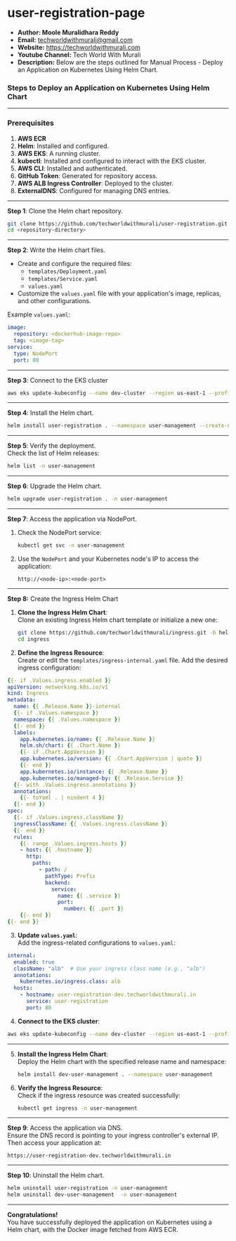 # user-registration-page
+ <b>Author: Moole Muralidhara Reddy</b></br>
+ <b>Email:</b> techworldwithmurali@gmail.com</br>
+ <b>Website:</b> https://techworldwithmurali.com </br>
+ <b>Youtube Channel:</b> Tech World With Murali</br>
+ <b>Description:</b> Below are the steps outlined for Manual Process - Deploy an Application on Kubernetes Using Helm Chart.</br>

### Steps to Deploy an Application on Kubernetes Using Helm Chart
---

### **Prerequisites**
1. **AWS ECR**
2. **Helm**: Installed and configured.
3. **AWS EKS**: A running cluster.
4. **kubectl**: Installed and configured to interact with the EKS cluster.
5. **AWS CLI**: Installed and authenticated.
6. **GitHub Token**: Generated for repository access.
7. **AWS ALB Ingress Controller**: Deployed to the cluster.
8. **ExternalDNS**: Configured for managing DNS entries.

---

**Step 1**: Clone the Helm chart repository.  
```bash
git clone https://github.com/techworldwithmurali/user-registration.git -b helm-deploy-on-eks-ecr
cd <repository-directory>
```
---

**Step 2**: Write the Helm chart files.  
- Create and configure the required files:  
  - `templates/Deployment.yaml`
  - `templates/Service.yaml`
  - `values.yaml`  
- Customize the `values.yaml` file with your application's image, replicas, and other configurations.  

Example `values.yaml`:  
```yaml
image:
  repository: <dockerhub-image-repo>
  tag: <image-tag>
service:
  type: NodePort
  port: 80
```
---
**Step 3**: Connect to the EKS cluster  
```bash
aws eks update-kubeconfig --name dev-cluster --region us-east-1 --profile dev
```
---
**Step 4**: Install the Helm chart.  
```bash
helm install user-registration . --namespace user-management --create-namespace
```
---

**Step 5**: Verify the deployment.  
Check the list of Helm releases:  
```bash
helm list -n user-management
```

---

**Step 6**: Upgrade the Helm chart.  
```bash
helm upgrade user-registration . -n user-management
```

---

**Step 7**: Access the application via NodePort.  
1. Check the NodePort service:  
   ```bash
   kubectl get svc -n user-management
   ```
2. Use the `NodePort` and your Kubernetes node's IP to access the application:  
   ```
   http://<node-ip>:<node-port>
   ```

---

**Step 8:** Create the Ingress Helm Chart  

1. **Clone the Ingress Helm Chart**:  
   Clone an existing Ingress Helm chart template or initialize a new one:  
   ```bash
   git clone https://github.com/techworldwithmurali/ingress.git -b helm-deploy-on-eks-ecr
   cd ingress
   ```

2. **Define the Ingress Resource**:  
   Create or edit the `templates/ingress-internal.yaml` file. Add the desired ingress configuration:  
```yaml
{{- if .Values.ingress.enabled }}
apiVersion: networking.k8s.io/v1
kind: Ingress
metadata:
  name: {{ .Release.Name }}-internal
  {{- if .Values.namespace }}
  namespace: {{ .Values.namespace }}
  {{- end }}
  labels:
    app.kubernetes.io/name: {{ .Release.Name }}
    helm.sh/chart: {{ .Chart.Name }}
    {{- if .Chart.AppVersion }}
    app.kubernetes.io/version: {{ .Chart.AppVersion | quote }}
    {{- end }}
    app.kubernetes.io/instance: {{ .Release.Name }}
    app.kubernetes.io/managed-by: {{ .Release.Service }}
  {{- with .Values.ingress.annotations }}
  annotations:
    {{- toYaml . | nindent 4 }}
  {{- end }}
spec:
  {{- if .Values.ingress.className }}
  ingressClassName: {{ .Values.ingress.className }}
  {{- end }}
  rules:
    {{- range .Values.ingress.hosts }}
    - host: {{ .hostname }}
      http:
        paths:
          - path: /
            pathType: Prefix
            backend:
              service:
                name: {{ .service }}
                port:
                  number: {{ .port }}
    {{- end }}
{{- end }}


```

3. **Update `values.yaml`**:  
   Add the ingress-related configurations to `values.yaml`:  
```yaml
internal:
  enabled: true
  className: "alb"  # Use your ingress class name (e.g., "alb")
  annotations:
    kubernetes.io/ingress.class: alb
  hosts:
    - hostname: user-registration-dev.techworldwithmurali.in
      service: user-registration
      port: 80
   ```
4. **Connect to the EKS cluster**:  
```bash
aws eks update-kubeconfig --name dev-cluster --region us-east-1 --profile dev
```
---
5. **Install the Ingress Helm Chart**:  
   Deploy the Helm chart with the specified release name and namespace:  
   ```bash
   helm install dev-user-management . --namespace user-management
   ```

6. **Verify the Ingress Resource**:  
   Check if the ingress resource was created successfully:  
   ```bash
   kubectl get ingress -n user-management
   ```
---   

**Step 9**: Access the application via DNS.  
Ensure the DNS record is pointing to your ingress controller's external IP. Then access your application at:  
```
https://user-registration-dev.techworldwithmurali.in
```
---
**Step 10**: Uninstall the Helm chart.  
```bash
helm uninstall user-registration -n user-management
helm uninstall dev-user-management  -n user-management
```
---
**Congratulations!**  
You have successfully deployed the application on Kubernetes using a Helm chart, with the Docker image fetched from AWS ECR.
